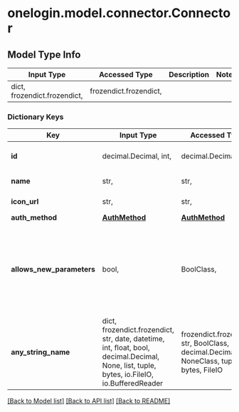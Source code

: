 # onelogin.model.connector.Connector

## Model Type Info
Input Type | Accessed Type | Description | Notes
------------ | ------------- | ------------- | -------------
dict, frozendict.frozendict,  | frozendict.frozendict,  |  | 

### Dictionary Keys
Key | Input Type | Accessed Type | Description | Notes
------------ | ------------- | ------------- | ------------- | -------------
**id** | decimal.Decimal, int,  | decimal.Decimal,  | Connectors unique ID in OneLogin. | [optional] 
**name** | str,  | str,  | Name of Connector | [optional] 
**icon_url** | str,  | str,  | A link to the icon&#x27;s url. | [optional] 
**auth_method** | [**AuthMethod**](AuthMethod.md) | [**AuthMethod**](AuthMethod.md) |  | [optional] 
**allows_new_parameters** | bool,  | BoolClass,  | Indicates if apps created using this connector will be allowed to create custom parameters. | [optional] 
**any_string_name** | dict, frozendict.frozendict, str, date, datetime, int, float, bool, decimal.Decimal, None, list, tuple, bytes, io.FileIO, io.BufferedReader | frozendict.frozendict, str, BoolClass, decimal.Decimal, NoneClass, tuple, bytes, FileIO | any string name can be used but the value must be the correct type | [optional]

[[Back to Model list]](../../README.md#documentation-for-models) [[Back to API list]](../../README.md#documentation-for-api-endpoints) [[Back to README]](../../README.md)

